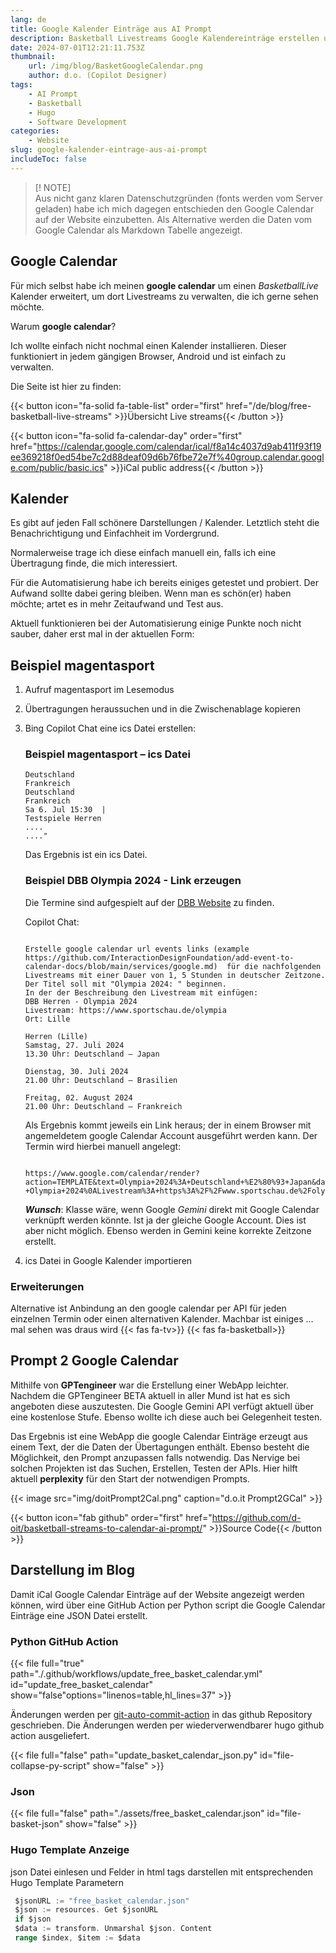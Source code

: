 ```yaml
---
lang: de
title: Google Kalender Einträge aus AI Prompt
description: Basketball Livestreams Google Kalendereinträge erstellen und auf Website darstellen.
date: 2024-07-01T12:21:11.753Z
thumbnail:
    url: /img/blog/BasketGoogleCalendar.png
    author: d.o. (Copilot Designer)
tags:
    - AI Prompt
    - Basketball
    - Hugo
    - Software Development
categories:
    - Website
slug: google-kalender-eintrage-aus-ai-prompt
includeToc: false
---
```


> [! NOTE]  
> Aus nicht ganz klaren Datenschutzgründen (fonts werden vom Server geladen) habe ich mich dagegen entschieden den Google Calendar auf der Website einzubetten. Als Alternative werden die Daten vom Google Calendar als Markdown Tabelle angezeigt.

## Google Calendar

Für mich selbst habe ich meinen **google calendar** um einen *BasketballLive* Kalender erweitert, um dort Livestreams zu verwalten, die ich gerne sehen möchte.

Warum **google calendar**?

Ich wollte einfach nicht nochmal einen Kalender installieren. Dieser funktioniert in jedem gängigen Browser, Android und ist einfach zu verwalten.

Die Seite ist hier zu finden:

{{< button icon="fa-solid fa-table-list" order="first" href="/de/blog/free-basketball-live-streams" >}}Übersicht Live streams{{< /button >}}

{{< button icon="fa-solid fa-calendar-day" order="first" href="https://calendar.google.com/calendar/ical/f8a14c4037d9ab411f93f19ee369218f0ed54be7c2d88deaf09d6b76fbe72e7f%40group.calendar.google.com/public/basic.ics" >}}iCal public address{{< /button >}}

## Kalender

Es gibt auf jeden Fall schönere Darstellungen / Kalender. Letztlich steht die Benachrichtigung und Einfachheit im Vordergrund.

Normalerweise trage ich diese einfach manuell ein, falls ich eine Übertragung finde, die mich interessiert.

Für die Automatisierung habe ich bereits einiges getestet und probiert. Der Aufwand sollte dabei gering bleiben. Wenn man es schön(er) haben möchte; artet es in mehr Zeitaufwand und Test aus.

Aktuell funktionieren bei der Automatisierung einige Punkte noch nicht sauber, daher erst mal in der aktuellen Form:

## Beispiel magentasport

1. Aufruf magentasport im Lesemodus
2. Übertragungen heraussuchen und in die Zwischenablage kopieren
3. Bing Copilot Chat eine ics Datei erstellen:

   ### Beispiel magentasport – ics Datei

    ```"Erstelle eine ics in deutscher Zeitzone für die nachfolgenden magentasport.de Livestreams Termine mit einer Dauer von 1, 5 stunden:
    Deutschland
    Frankreich
    Deutschland
    Frankreich
    Sa 6. Jul 15:30  | 
    Testspiele Herren
    ....
    ...."

    ```

    Das Ergebnis ist ein ics Datei.

   ### Beispiel DBB Olympia 2024 - Link erzeugen

    Die Termine sind aufgespielt auf der [DBB Website](https://www.basketball-bund.de/bunter-tv-sommer-fuer-dbb-olympiateams/) zu finden.

    Copilot Chat:

    ```desktop

    Erstelle google calendar url events links (example https://github.com/InteractionDesignFoundation/add-event-to-calendar-docs/blob/main/services/google.md)  für die nachfolgenden Livestreams mit einer Dauer von 1, 5 Stunden in deutscher Zeitzone. Der Titel soll mit "Olympia 2024: " beginnen. 
    In der der Beschreibung den Livestream mit einfügen: 
    DBB Herren - Olympia 2024
    Livestream: https://www.sportschau.de/olympia
    Ort: Lille

    Herren (Lille)
    Samstag, 27. Juli 2024
    13.30 Uhr: Deutschland – Japan

    Dienstag, 30. Juli 2024
    21.00 Uhr: Deutschland – Brasilien

    Freitag, 02. August 2024
    21.00 Uhr: Deutschland – Frankreich

    ```

    Als Ergebnis kommt jeweils ein Link heraus; der in einem Browser mit angemeldetem google Calendar Account ausgeführt werden kann. Der Termin wird hierbei manuell angelegt:

    ```desktop

    https://www.google.com/calendar/render?action=TEMPLATE&text=Olympia+2024%3A+Deutschland+%E2%80%93+Japan&dates=20240727T113000Z/20240727T130000Z&details=DBB+Herren+-+Olympia+2024%0ALivestream%3A+https%3A%2F%2Fwww.sportschau.de%2Folympia&location=Lille

    ```

    ***Wunsch***: Klasse wäre, wenn Google *Gemini* direkt mit Google Calendar verknüpft werden könnte. Ist ja der gleiche Google Account. Dies ist aber nicht möglich. Ebenso werden in Gemini keine korrekte Zeitzone erstellt.

4. ics Datei in Google Kalender importieren

### Erweiterungen

Alternative ist Anbindung an den google calendar per API für jeden einzelnen Termin oder einen alternativen Kalender.
Machbar ist einiges … mal sehen was draus wird {{< fas fa-tv>}} {{< fas fa-basketball>}}

## Prompt 2 Google Calendar

Mithilfe von **GPTengineer** war die Erstellung einer WebApp leichter. Nachdem die GPTengineer BETA aktuell in aller Mund ist hat es sich angeboten diese auszutesten.
Die Google Gemini API verfügt aktuell über eine kostenlose Stufe. Ebenso wollte ich diese auch bei Gelegenheit testen.

Das Ergebnis ist eine WebApp die google Calendar Einträge erzeugt aus einem Text, der die Daten der Übertagungen enthält. Ebenso besteht die Möglichkeit, den Prompt anzupassen falls notwendig. Das Nervige bei solchen Projekten ist das Suchen, Erstellen, Testen der APIs.
Hier hilft aktuell **perplexity** für den Start der notwendigen Prompts.

 {{< image src="img/doitPrompt2Cal.png" caption="d.o.it Prompt2GCal" >}}

{{< button icon="fab github" order="first" href="https://github.com/d-oit/basketball-streams-to-calendar-ai-prompt/" >}}Source Code{{< /button >}}

## Darstellung im Blog

Damit iCal Google Calendar Einträge auf der Website angezeigt werden können, wird über eine GitHub Action per Python script die Google Calendar Einträge eine JSON Datei erstellt.

### Python GitHub Action

{{< file full="true" path="./.github/workflows/update_free_basket_calendar.yml" id="update_free_basket_calendar" show="false"options="linenos=table,hl_lines=37" >}}

Änderungen werden per [git-auto-commit-action](https://github.com/stefanzweifel/git-auto-commit-action) in das github Repository geschrieben. Die Änderungen werden per wiederverwendbarer hugo github action ausgeliefert.

{{< file full="false" path="update_basket_calendar_json.py" id="file-collapse-py-script" show="false" >}}

### Json

{{< file full="false" path="./assets/free_basket_calendar.json" id="file-basket-json" show="false" >}}

### Hugo Template Anzeige

json Datei einlesen und Felder in html tags darstellen mit entsprechenden Hugo Template Parametern

```go
 $jsonURL := "free_basket_calendar.json"
 $json := resources. Get $jsonURL 
 if $json 
 $data := transform. Unmarshal $json. Content
 range $index, $item := $data 
```
